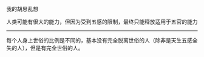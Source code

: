 我的胡思乱想

人类可能有很大的能力，但因为受到五感的限制，最终只能释放适用于五官的能力
___
每个人身上世俗的比例是不同的，基本没有完全脱离世俗的人（除非是天生五感全失的人），但是有完全世俗的人。